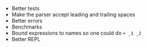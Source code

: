 * Better tests
* Make the parser accept leading and trailing spaces
* Better errors
* Benchmarks
* Bound expressions to names so one could do `+ _1 _2`
* Better REPL
